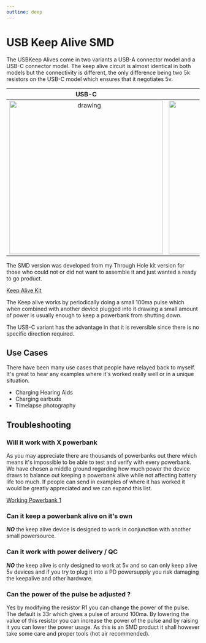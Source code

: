 ```yaml
---
outline: deep
---
```


# USB Keep Alive SMD

The USBKeep Alives come in two variants a USB-A connector model and a USB-C connector model.  The keep alive circuit is almost identical in both models but the connectivity is different, the only difference being two 5k resistors on the USB-C model which ensures that it negotiates 5v.

USB-C|USB-A
:-------------------------:|:-------------------------:
<img src="/KeepAlive-USBC.jpg" alt="drawing" width="400"/>  | <img src="/KeepAlive-SMD.jpg" alt="drawing" width="400"/>

The SMD version was developed from my Through Hole kit version for those who could not or did not want to assemble it and just wanted a ready to go product.

[Keep Alive Kit](https://store.eplop.co.uk/products/th-keepalive-kit?utm_source=copyToPasteBoard&utm_medium=product-links&utm_content=web)


The Keep alive works by periodically doing a small 100ma pulse which when combined with another device plugged into it drawing a small amount of power is usually enough to keep a powerbank from shutting down.

The USB-C variant has the advantage in that it is reversible since there is no specific direction required.

## Use Cases

There have been many use cases that people have relayed back to myself.  It's great to hear any examples where it's worked really well or in a unique situation.

- Charging Hearing Aids
- Charging earbuds
- Timelapse photography

## Troubleshooting

### Will it work with X powerbank

As you may appreciate there are thousands of powerbanks out there which means it's impossible to be able to test and verify with every powerbank.  We have chosen a middle ground regarding how much power the device draws to balance out keeping a powerbank alive while not affecting battery life too much.  If people can send in examples of where it has worked it would be greatly appreciated and we can expand this list.

[Working Powerbank 1](https://amzn.to/3ZApauE})

### Can it keep a powerbank alive on it's own

***NO*** the keep alive device is designed to work in conjunction with another small powersource.

### Can it work with power delivery / QC

***NO*** the keep alive is only designed to work at 5v and so can only keep alive 5v devices and if you try to plug it into a PD powersupply you risk damaging the keepalive and other hardware.

### Can the power of the pulse be adjusted ?
Yes by modifying the resistor R1 you can change the power of the pulse.  The default is 33r which gives a pulse of around 100ma.  By lowering the value of this resistor you can increase the power of the pulse and by raising it you can lower the power usage.  As this is an SMD product it shall however take some care and proper tools (hot air recommended).

